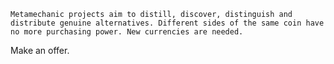 	Metamechanic projects aim to distill, discover, distinguish and distribute genuine alternatives. Different sides of the same coin have no more purchasing power. New currencies are needed.
Make an offer.